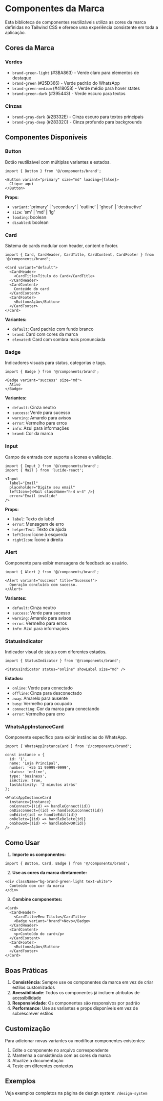 # Componentes da Marca

Esta biblioteca de componentes reutilizáveis utiliza as cores da marca definidas no Tailwind CSS e oferece uma experiência consistente em toda a aplicação.

## Cores da Marca

### Verdes
- `brand-green-light` (#3BA863) - Verde claro para elementos de destaque
- `brand-green` (#25D366) - Verde padrão do WhatsApp
- `brand-green-medium` (#418058) - Verde médio para hover states
- `brand-green-dark` (#395443) - Verde escuro para textos

### Cinzas
- `brand-gray-dark` (#2B332E) - Cinza escuro para textos principais
- `brand-gray-deep` (#28332C) - Cinza profundo para backgrounds

## Componentes Disponíveis

### Button
Botão reutilizável com múltiplas variantes e estados.

```tsx
import { Button } from '@/components/brand';

<Button variant="primary" size="md" loading={false}>
  Clique aqui
</Button>
```

**Props:**
- `variant`: 'primary' | 'secondary' | 'outline' | 'ghost' | 'destructive'
- `size`: 'sm' | 'md' | 'lg'
- `loading`: boolean
- `disabled`: boolean

### Card
Sistema de cards modular com header, content e footer.

```tsx
import { Card, CardHeader, CardTitle, CardContent, CardFooter } from '@/components/brand';

<Card variant="default">
  <CardHeader>
    <CardTitle>Título do Card</CardTitle>
  </CardHeader>
  <CardContent>
    Conteúdo do card
  </CardContent>
  <CardFooter>
    <Button>Ação</Button>
  </CardFooter>
</Card>
```

**Variantes:**
- `default`: Card padrão com fundo branco
- `brand`: Card com cores da marca
- `elevated`: Card com sombra mais pronunciada

### Badge
Indicadores visuais para status, categorias e tags.

```tsx
import { Badge } from '@/components/brand';

<Badge variant="success" size="md">
  Ativo
</Badge>
```

**Variantes:**
- `default`: Cinza neutro
- `success`: Verde para sucesso
- `warning`: Amarelo para avisos
- `error`: Vermelho para erros
- `info`: Azul para informações
- `brand`: Cor da marca

### Input
Campo de entrada com suporte a ícones e validação.

```tsx
import { Input } from '@/components/brand';
import { Mail } from 'lucide-react';

<Input 
  label="Email"
  placeholder="Digite seu email"
  leftIcon={<Mail className="h-4 w-4" />}
  error="Email inválido"
/>
```

**Props:**
- `label`: Texto do label
- `error`: Mensagem de erro
- `helperText`: Texto de ajuda
- `leftIcon`: Ícone à esquerda
- `rightIcon`: Ícone à direita

### Alert
Componente para exibir mensagens de feedback ao usuário.

```tsx
import { Alert } from '@/components/brand';

<Alert variant="success" title="Sucesso!">
  Operação concluída com sucesso.
</Alert>
```

**Variantes:**
- `default`: Cinza neutro
- `success`: Verde para sucesso
- `warning`: Amarelo para avisos
- `error`: Vermelho para erros
- `info`: Azul para informações

### StatusIndicator
Indicador visual de status com diferentes estados.

```tsx
import { StatusIndicator } from '@/components/brand';

<StatusIndicator status="online" showLabel size="md" />
```

**Estados:**
- `online`: Verde para conectado
- `offline`: Cinza para desconectado
- `away`: Amarelo para ausente
- `busy`: Vermelho para ocupado
- `connecting`: Cor da marca para conectando
- `error`: Vermelho para erro

### WhatsAppInstanceCard
Componente específico para exibir instâncias do WhatsApp.

```tsx
import { WhatsAppInstanceCard } from '@/components/brand';

const instance = {
  id: '1',
  name: 'Loja Principal',
  number: '+55 11 99999-9999',
  status: 'online',
  type: 'business',
  isActive: true,
  lastActivity: '2 minutos atrás'
};

<WhatsAppInstanceCard
  instance={instance}
  onConnect={(id) => handleConnect(id)}
  onDisconnect={(id) => handleDisconnect(id)}
  onEdit={(id) => handleEdit(id)}
  onDelete={(id) => handleDelete(id)}
  onShowQR={(id) => handleShowQR(id)}
/>
```

## Como Usar

1. **Importe os componentes:**
```tsx
import { Button, Card, Badge } from '@/components/brand';
```

2. **Use as cores da marca diretamente:**
```tsx
<div className="bg-brand-green-light text-white">
  Conteúdo com cor da marca
</div>
```

3. **Combine componentes:**
```tsx
<Card>
  <CardHeader>
    <CardTitle>Meu Título</CardTitle>
    <Badge variant="brand">Novo</Badge>
  </CardHeader>
  <CardContent>
    <p>Conteúdo do card</p>
  </CardContent>
  <CardFooter>
    <Button>Ação</Button>
  </CardFooter>
</Card>
```

## Boas Práticas

1. **Consistência**: Sempre use os componentes da marca em vez de criar estilos customizados
2. **Acessibilidade**: Todos os componentes já incluem atributos de acessibilidade
3. **Responsividade**: Os componentes são responsivos por padrão
4. **Performance**: Use as variantes e props disponíveis em vez de sobrescrever estilos

## Customização

Para adicionar novas variantes ou modificar componentes existentes:

1. Edite o componente no arquivo correspondente
2. Mantenha a consistência com as cores da marca
3. Atualize a documentação
4. Teste em diferentes contextos

## Exemplos

Veja exemplos completos na página de design system: `/design-system` 